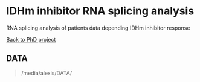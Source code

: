 # IDHm inhibitor RNA splicing analysis

RNA splicing analysis of patients data depending IDHm inhibitor response

[Back to PhD project](https://alexishucteau.github.io/PhD_project/)

## DATA

> /media/alexis/DATA/

